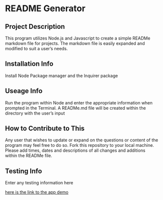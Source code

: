 
# README Generator


## Project Description

This program utilizes Node.js and Javascript to create a simple READMe markdown file for projects. The markdown file is easily expanded and modified to suit a user’s needs.

## Installation Info 

Install Node Package manager and the Inquirer package

## Useage Info

Run the program within Node and enter the appropriate information when prompted in the Terminal. A READMe.md file will be created within the directory with the user’s input

## How to Contribute to This

Any user that wishes to update or expand on the questions or content of the program may feel free to do so. Fork this repository to your local machine. Please add times, dates and descriptions of all changes and additions within the READMe file.

## Testing Info

Enter any testing information here

[here is the link to the app demo](https://drive.google.com/file/d/1Da_TAG9CVPQlMJIu8Z8ozw5WmvGnDePp/view)
